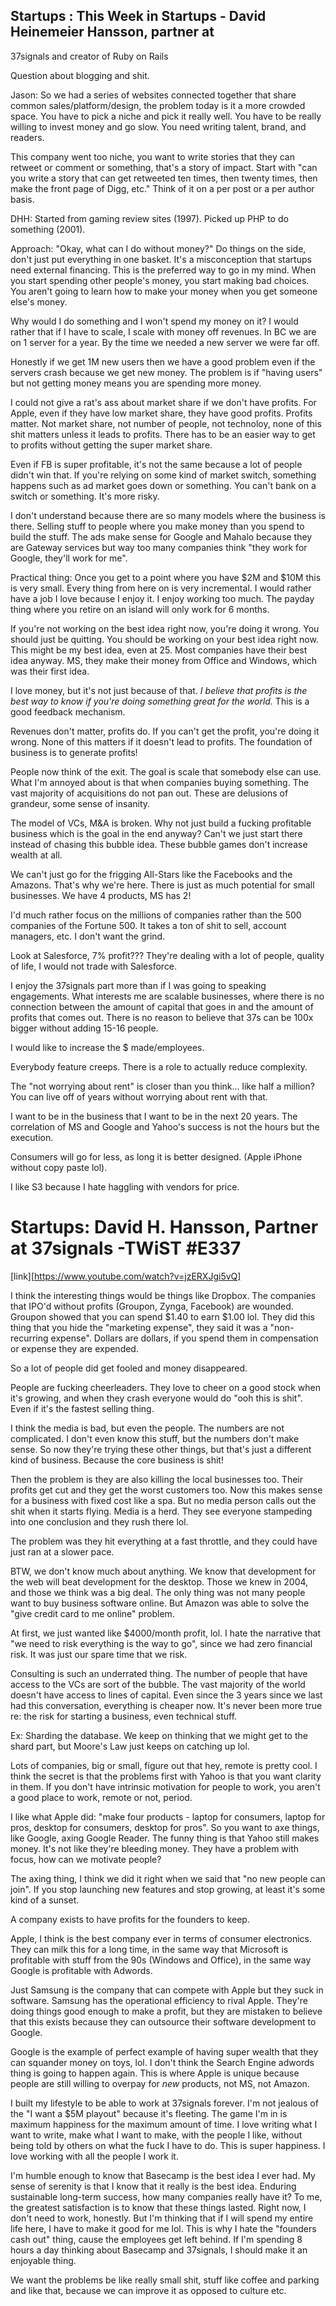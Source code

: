 ## Startups : This Week in Startups - David Heinemeier Hansson, partner at
37signals and creator of Ruby on Rails

Question about blogging and shit.

Jason: So we had a series of websites connected together that share common
sales/platform/design, the problem today is it a more crowded space. You have
to pick a niche and pick it really well. You have to be really willing to
invest money and go slow. You need writing talent, brand, and readers. 

This company went too niche, you want to write stories that they can retweet or
comment or something, that's a story of impact. Start with "can you write a
story that can get retweeted ten times, then twenty times, then make the front
page of Digg, etc." Think of it on a per post or a per author basis.

DHH: Started from gaming review sites (1997). Picked up PHP to do something
(2001). 

Approach: "Okay, what can I do without money?" Do things on the side, don't
just put everything in one basket. It's a misconception that startups need
external financing. This is the preferred way to go in my mind. When you start
spending other people's money, you start making bad choices. You aren't going
to learn how to make your money when you get someone else's money.

Why would I do something and I won't spend my money on it? I would rather that
if I have to scale, I scale with money off revenues. In BC we are on 1 server
for a year. By the time we needed a new server we were far off.

Honestly if we get 1M new users then we have a good problem even if the servers
crash because we get new money. The problem is if "having users" but not
getting money means you are spending more money.

I could not give a rat's ass about market share if we don't have profits. For
Apple, even if they have low market share, they have good profits. Profits
matter. Not market share, not number of people, not technoloy, none of this
shit matters unless it leads to profits. There has to be an easier way to get
to profits without getting the super market share.

Even if FB is super profitable, it's not the same because a lot of people
didn't win that. If you're relying on some kind of market switch, something
happens such as ad market goes down or something. You can't bank on a switch or
something. It's more risky.

I don't understand because there are so many models where the business is
there. Selling stuff to people where you make money than you spend to build the
stuff. The ads make sense for Google and Mahalo because they are Gateway
services but way too many companies think "they work for Google, they'll work
for me".

Practical thing: Once you get to a point where you have $2M and $10M this is
very small. Every thing from here on is very incremental. I would rather have a
job I love because I enjoy it. I enjoy working too much. The payday thing where
you retire on an island will only work for 6 months.

If you're not working on the best idea right now, you're doing it wrong. You
should just be quitting. You should be working on your best idea right now.
This might be my best idea, even at 25. Most companies have their best idea
anyway. MS, they make their money from Office and Windows, which was their
first idea.

I love money, but it's not just because of that. *I believe that profits is the
best way to know if you're doing something great for the world.* This is a good
feedback mechanism.

Revenues don't matter, profits do. If you can't get the profit, you're doing it
wrong. None of this matters if it doesn't lead to profits. The foundation of
business is to generate profits!

People now think of the exit. The goal is scale that somebody else can use.
What I'm annoyed about is that when companies buying something. The vast
majority of acquisitions do not pan out. These are delusions of grandeur, some
sense of insanity.

The model of VCs, M&A is broken. Why not just build a fucking profitable
business which is the goal in the end anyway? Can't we just start there instead
of chasing this bubble idea. These bubble games don't increase wealth at all.

We can't just go for the frigging All-Stars like the Facebooks and the Amazons.
That's why we're here. There is just as much potential for small businesses. We
have 4 products, MS has 2!

I'd much rather focus on the millions of companies rather than the 500
companies of the Fortune 500. It takes a ton of shit to sell, account managers,
etc. I don't want the grind.

Look at Salesforce, 7% profit??? They're dealing with a lot of people, quality
of life, I would not trade with Salesforce.

I enjoy the 37signals part more than if I was going to speaking engagements.
What interests me are scalable businesses, where there is no connection between
the amount of capital that goes in and the amount of profits that comes out.
There is no reason to believe that 37s can be 100x bigger without adding 15-16
people.

I would like to increase the $ made/employees.

Everybody feature creeps. There is a role to actually reduce complexity. 

The "not worrying about rent" is closer than you think... like half a million?
You can live off of years without worrying about rent with that. 

I want to be in the business that I want to be in the next 20 years. The
correlation of MS and Google and Yahoo's success is not the hours but the
execution.

Consumers will go for less, as long it is better designed. (Apple iPhone
without copy paste lol).

I like S3 because I hate haggling with vendors for price.

# Startups: David H. Hansson, Partner at 37signals -TWiST #E337
[link][https://www.youtube.com/watch?v=jzERXJgi5vQ]

I think the interesting things would be things like Dropbox. The companies that
IPO'd without profits (Groupon, Zynga, Facebook) are wounded. Groupon showed
that you can spend $1.40 to earn $1.00 lol. They did this thing that you hide
the "marketing expense", they said it was a "non-recurring expense". Dollars
are dollars, if you spend them in compensation or expense they are expended.

So a lot of people did get fooled and money disappeared.

People are fucking cheerleaders. They love to cheer on a good stock when it's
growing, and when they crash everyone would do "ooh this is shit". Even if it's
the fastest selling thing.

I think the media is bad, but even the people. The numbers are not complicated.
I don't even know this stuff, but the numbers don't make sense. So now they're
trying these other things, but that's just a different kind of business.
Because the core business is shit!

Then the problem is they are also killing the local businesses too. Their
profits get cut and they get the worst customers too. Now this makes sense for
a business with fixed cost like a spa. But no media person calls out the shit
when it starts flying. Media is a herd. They see everyone stampeding into one
conclusion and they rush there lol.

The problem was they hit everything at a fast throttle, and they could have
just ran at a slower pace.

BTW, we don't know much about anything. We know that development for the web
will beat development for the desktop. Those we knew in 2004, and those we
think was a big deal. The only thing was not many people want to buy business
software online. But Amazon was able to solve the "give credit card to me
online" problem. 

At first, we just wanted like $4000/month profit, lol. I hate the narrative
that "we need to risk everything is the way to go", since we had zero financial
risk. It was just our spare time that we risk.

Consulting is such an underrated thing. The number of people that have access
to the VCs are sort of the bubble. The vast majority of the world doesn't have
access to lines of capital. Even since the 3 years since we last had this
conversation, everything is cheaper now. It's never been more true re: the risk
for starting a business, even technical stuff.

Ex: Sharding the database. We keep on thinking that we might get to the shard
part, but Moore's Law just keeps on catching up lol.

Lots of companies, big or small, figure out that hey, remote is pretty cool. I
think the secret is that the problems first with Yahoo is that you want clarity
in them. If you don't have intrinsic motivation for people to work, you aren't
a good place to work, remote or not, period.

I like what Apple did: "make four products - laptop for consumers, laptop for
pros, desktop for consumers, desktop for pros". So you want to axe things, like
Google, axing Google Reader. The funny thing is that Yahoo still makes money.
It's not like they're bleeding money. They have a problem with focus, how can
we motivate people?

The axing thing, I think we did it right when we said that "no new people can
join". If you stop launching new features and stop growing, at least it's some
kind of a sunset.

A company exists to have profits for the founders to keep.

Apple, I think is the best company ever in terms of consumer electronics. They
can milk this for a long time, in the same way that Microsoft is profitable
with stuff from the 90s (Windows and Office), in the same way Google is
profitable with Adwords. 

Just Samsung is the company that can compete with Apple but they suck in
software. Samsung has the operational efficiency to rival Apple. They're doing
things good enough to make a profit, but they are mistaken to believe that this
exists because they can outsource their software development to Google.

Google is the example of perfect example of having super wealth that they can
squander money on toys, lol. I don't think the Search Engine adwords thing is
going to happen again. This is where Apple is unique because people are still
willing to overpay for _new_ products, not MS, not Amazon.

I built my lifestyle to be able to work at 37signals forever. I'm not jealous
of the "I want a $5M playout" because it's fleeting. The game I'm in is maximum
happiness for the maximum amount of time. I love writing what I want to write,
make what I want to make, with the people I like, without being told by others
on what the fuck I have to do. This is super happiness. I love working with all
the people I work it.

I'm humble enough to know that Basecamp is the best idea I ever had. My sense
of serenity is that I know that it really is the best idea. Enduring
sustainable long-term success, how many companies really have it? To me, the
greatest satisfaction is to know that these things lasted. Right now, I don't
need to work, honestly. But I'm thinking that if I will spend my entire life
here, I have to make it good for me lol. This is why I hate the "founders cash
out" thing, cause the employees get left behind. If I'm spending 8 hours a day
thinking about Basecamp and 37signals, I should make it an enjoyable thing.

We want the problems be like really small shit, stuff like coffee and parking
and like that, because we can improve it as opposed to culture etc.
